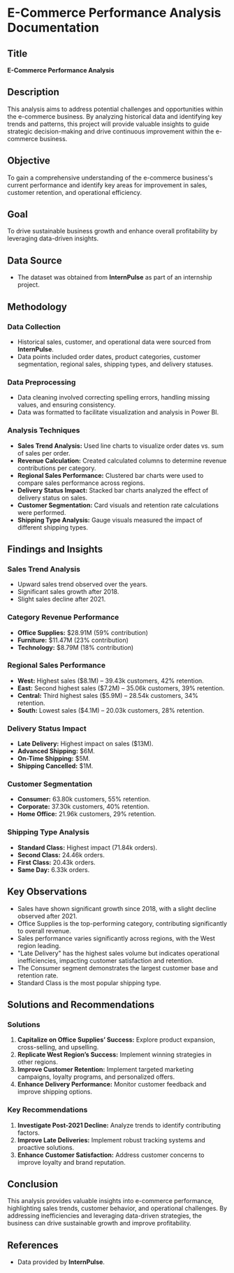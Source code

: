 # **E-Commerce Performance Analysis Documentation**

## **Title**
**E-Commerce Performance Analysis**

## **Description**
This analysis aims to address potential challenges and opportunities within the e-commerce business. By analyzing historical data and identifying key trends and patterns, this project will provide valuable insights to guide strategic decision-making and drive continuous improvement within the e-commerce business.

## **Objective**
To gain a comprehensive understanding of the e-commerce business's current performance and identify key areas for improvement in sales, customer retention, and operational efficiency.

## **Goal**
To drive sustainable business growth and enhance overall profitability by leveraging data-driven insights.

## **Data Source**
- The dataset was obtained from **InternPulse** as part of an internship project.

## **Methodology**
### **Data Collection**
- Historical sales, customer, and operational data were sourced from **InternPulse**.
- Data points included order dates, product categories, customer segmentation, regional sales, shipping types, and delivery statuses.

### **Data Preprocessing**
- Data cleaning involved correcting spelling errors, handling missing values, and ensuring consistency.
- Data was formatted to facilitate visualization and analysis in Power BI.

### **Analysis Techniques**
- **Sales Trend Analysis:** Used line charts to visualize order dates vs. sum of sales per order.
- **Revenue Calculation:** Created calculated columns to determine revenue contributions per category.
- **Regional Sales Performance:** Clustered bar charts were used to compare sales performance across regions.
- **Delivery Status Impact:** Stacked bar charts analyzed the effect of delivery status on sales.
- **Customer Segmentation:** Card visuals and retention rate calculations were performed.
- **Shipping Type Analysis:** Gauge visuals measured the impact of different shipping types.

## **Findings and Insights**
### **Sales Trend Analysis**
- Upward sales trend observed over the years.
- Significant sales growth after 2018.
- Slight sales decline after 2021.

### **Category Revenue Performance**
- **Office Supplies:** $28.91M (59% contribution)
- **Furniture:** $11.47M (23% contribution)
- **Technology:** $8.79M (18% contribution)

### **Regional Sales Performance**
- **West:** Highest sales ($8.1M) – 39.43k customers, 42% retention.
- **East:** Second highest sales ($7.2M) – 35.06k customers, 39% retention.
- **Central:** Third highest sales ($5.9M) – 28.54k customers, 34% retention.
- **South:** Lowest sales ($4.1M) – 20.03k customers, 28% retention.

### **Delivery Status Impact**
- **Late Delivery:** Highest impact on sales ($13M).
- **Advanced Shipping:** $6M.
- **On-Time Shipping:** $5M.
- **Shipping Cancelled:** $1M.

### **Customer Segmentation**
- **Consumer:** 63.80k customers, 55% retention.
- **Corporate:** 37.30k customers, 40% retention.
- **Home Office:** 21.96k customers, 29% retention.

### **Shipping Type Analysis**
- **Standard Class:** Highest impact (71.84k orders).
- **Second Class:** 24.46k orders.
- **First Class:** 20.43k orders.
- **Same Day:** 6.33k orders.

## **Key Observations**
- Sales have shown significant growth since 2018, with a slight decline observed after 2021.
- Office Supplies is the top-performing category, contributing significantly to overall revenue.
- Sales performance varies significantly across regions, with the West region leading.
- "Late Delivery" has the highest sales volume but indicates operational inefficiencies, impacting customer satisfaction and retention.
- The Consumer segment demonstrates the largest customer base and retention rate.
- Standard Class is the most popular shipping type.

## **Solutions and Recommendations**
### **Solutions**
1. **Capitalize on Office Supplies’ Success:** Explore product expansion, cross-selling, and upselling.
2. **Replicate West Region’s Success:** Implement winning strategies in other regions.
3. **Improve Customer Retention:** Implement targeted marketing campaigns, loyalty programs, and personalized offers.
4. **Enhance Delivery Performance:** Monitor customer feedback and improve shipping options.

### **Key Recommendations**
1. **Investigate Post-2021 Decline:** Analyze trends to identify contributing factors.
2. **Improve Late Deliveries:** Implement robust tracking systems and proactive solutions.
3. **Enhance Customer Satisfaction:** Address customer concerns to improve loyalty and brand reputation.

## **Conclusion**
This analysis provides valuable insights into e-commerce performance, highlighting sales trends, customer behavior, and operational challenges. By addressing inefficiencies and leveraging data-driven strategies, the business can drive sustainable growth and improve profitability.

## **References**
- Data provided by **InternPulse**.

